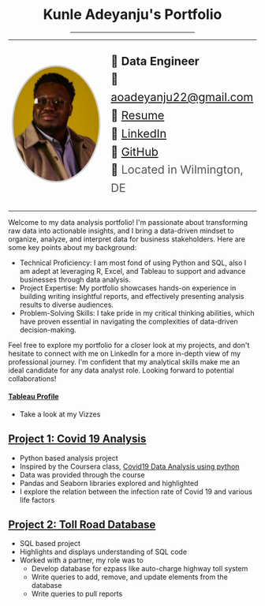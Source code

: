 

<h1 style="text-align: center;">Kunle Adeyanju's Portfolio</h1>
<hr style="width: 50%; margin: auto;">

<table style="vertical-align: middle;">
  <tr>
    <td width="200px">
      <img src="./resources/image.jpg" width="180px" style="border-radius: 50%; border: 3px solid #ccc;" />
    </td>
    <td style="padding-left: 20px;">
      <p style="font-size: 23px; line-height: 1.6;">
        💼 <strong>Data Engineer</strong><br>
        📧 <a href="mailto:aoadeyanju22@gmail.com">aoadeyanju22@gmail.com</a><br>
        📄 <a href="https://drive.google.com/file/d/1IGgx5ltA9NuFSunKAdMIkwSBXyfyb7Y6/view?usp=sharing" target="_blank" rel="noopener noreferrer">Resume</a><br>
        💼 <a href="https://www.linkedin.com/in/kunleadeyanju" target="_blank">LinkedIn</a><br>
        🧠 <a href="https://github.com/kunleadeyanju" target="_blank">GitHub</a><br>
        📍 <span style="color: #555;">Located in Wilmington, DE</span>
      </p>
    </td>
  </tr>
</table>

Welcome to my data analysis portfolio! I'm passionate about transforming raw data into actionable insights, and I bring a data-driven mindset to organize, analyze, and interpret data for business stakeholders. Here are some key points about my background:

* Technical Proficiency: I am most fond of using Python and SQL, also I am adept at leveraging R, Excel, and Tableau to support and advance businesses through data analysis.
* Project Expertise: My portfolio showcases hands-on experience in building writing insightful reports, and effectively presenting analysis results to diverse audiences.
* Problem-Solving Skills: I take pride in my critical thinking abilities, which have proven essential in navigating the complexities of data-driven decision-making.

Feel free to explore my portfolio for a closer look at my projects, and don't hesitate to connect with me on LinkedIn for a more in-depth view of my professional journey. I'm confident that my analytical skills make me an ideal candidate for any data analyst role. Looking forward to potential collaborations!


#### [Tableau Profile](https://public.tableau.com/app/profile/adekunle.adeyanju/vizzes)
* Take a look at my Vizzes


## [Project 1: Covid 19 Analysis](https://github.com/KunleAdeyanju/Covid19Analysis) 

* Python based analysis project
* Inspired by the Coursera class, [Covid19 Data Analysis using python](https://www.coursera.org/projects/covid19-data-analysis-using-python)
* Data was provided through the course
* Pandas and Seaborn libraries explored and highlighted
* I explore the relation between the infection rate of Covid 19 and various life factors

## [Project 2: Toll Road Database](https://github.com/KunleAdeyanju/TollRoadDatabase) 

* SQL based project
* Highlights and displays understanding of SQL code
* Worked with a partner, my role was to 
    * Develop database for ezpass like auto-charge highway toll system
    * Write queries to add, remove, and update elements from the database
    * Write queries to pull reports

